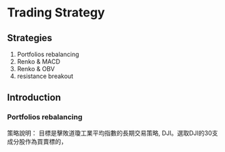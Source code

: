 # __Trading Strategy__
## Strategies
1. Portfolios rebalancing
2. Renko & MACD
3. Renko & OBV
4. resistance breakout
## Introduction
### Portfolios rebalancing
策略說明：
    目標是擊敗道瓊工業平均指數的長期交易策略, DJI。選取DJI的30支成分股作為買賣標的，

